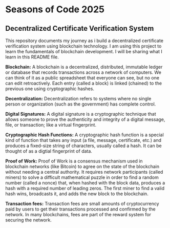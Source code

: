 # Seasons of Code 2025
## Decentralized Certificate Verification System
This repository documents my journey as i build a decentralized certificate verification system using blockchain technology. I am using this project to learn the fundamentals of blockchain development. I will be sharing what I learn in this README file.

**Blockchain:** A blockchain is a decentralized, distributed, immutable ledger or database that records transactions across a network of computers. We can think of it as a public spreadsheet that everyone can see, but no one can edit retroactively. Each entry (called a block) is linked (chained) to the previous one using cryptographic hashes.

**Decentralization:** Decentralization refers to systems where no single person or organization (such as the government) has complete control.

**Digital Signatures:** A digital signature is a cryptographic technique that allows someone to prove the authenticity and integrity of a digital message, file, or transaction; like a virtual fingerprint.

**Cryptographic Hash Functions:** A cryptographic hash function is a special kind of function that takes any input (a file, message, certificate, etc.) and produces a fixed-size string of characters, usually called a hash. It can be thought of as a digtial fingerprint of data.

**Proof of Work:** Proof of Work is a consensus mechanism used in blockchain networks (like Bitcoin) to agree on the state of the blockchain without needing a central authority. It requires network participants (called miners) to solve a difficult mathematical puzzle in order to find a random number (called a nonce) that, when hashed with the block data, produces a hash with a required number of leading zeros. The first miner to find a valid hash wins, broadcasts it, and adds the new block to the blockchain.

**Transaction fees:** Transaction fees are small amounts of cryptocurrency paid by users to get their transactions processed and confirmed by the network. In many blockchains, fees are part of the reward system for securing the network.
